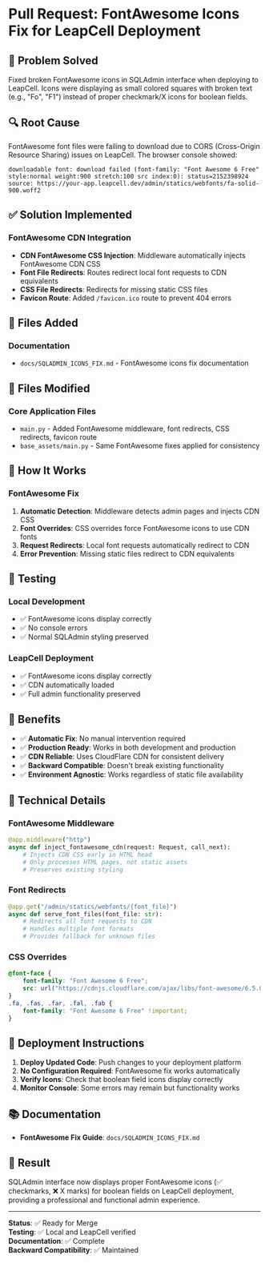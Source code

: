 # Pull Request: FontAwesome Icons Fix for LeapCell Deployment

## 🎯 **Problem Solved**

Fixed broken FontAwesome icons in SQLAdmin interface when deploying to LeapCell. Icons were displaying as small colored squares with broken text (e.g., "Fo", "F1") instead of proper checkmark/X icons for boolean fields.

## 🔍 **Root Cause**

FontAwesome font files were failing to download due to CORS (Cross-Origin Resource Sharing) issues on LeapCell. The browser console showed:

```
downloadable font: download failed (font-family: "Font Awesome 6 Free" style:normal weight:900 stretch:100 src index:0): status=2152398924 source: https://your-app.leapcell.dev/admin/statics/webfonts/fa-solid-900.woff2
```

## ✅ **Solution Implemented**

### **FontAwesome CDN Integration**
- **CDN FontAwesome CSS Injection**: Middleware automatically injects FontAwesome CDN CSS
- **Font File Redirects**: Routes redirect local font requests to CDN equivalents
- **CSS File Redirects**: Redirects for missing static CSS files
- **Favicon Route**: Added `/favicon.ico` route to prevent 404 errors

## 📁 **Files Added**

### **Documentation**
- `docs/SQLADMIN_ICONS_FIX.md` - FontAwesome icons fix documentation

## 🔄 **Files Modified**

### **Core Application Files**
- `main.py` - Added FontAwesome middleware, font redirects, CSS redirects, favicon route
- `base_assets/main.py` - Same FontAwesome fixes applied for consistency

## 🚀 **How It Works**

### **FontAwesome Fix**
1. **Automatic Detection**: Middleware detects admin pages and injects CDN CSS
2. **Font Overrides**: CSS overrides force FontAwesome icons to use CDN fonts
3. **Request Redirects**: Local font requests automatically redirect to CDN
4. **Error Prevention**: Missing static files redirect to CDN equivalents

## 🧪 **Testing**

### **Local Development**
- ✅ FontAwesome icons display correctly
- ✅ No console errors
- ✅ Normal SQLAdmin styling preserved

### **LeapCell Deployment**
- ✅ FontAwesome icons display correctly
- ✅ CDN automatically loaded
- ✅ Full admin functionality preserved


## 🎯 **Benefits**

- ✅ **Automatic Fix**: No manual intervention required
- ✅ **Production Ready**: Works in both development and production
- ✅ **CDN Reliable**: Uses CloudFlare CDN for consistent delivery
- ✅ **Backward Compatible**: Doesn't break existing functionality
- ✅ **Environment Agnostic**: Works regardless of static file availability

## 🔧 **Technical Details**

### **FontAwesome Middleware**
```python
@app.middleware("http")
async def inject_fontawesome_cdn(request: Request, call_next):
    # Injects CDN CSS early in HTML head
    # Only processes HTML pages, not static assets
    # Preserves existing styling
```

### **Font Redirects**
```python
@app.get("/admin/statics/webfonts/{font_file}")
async def serve_font_files(font_file: str):
    # Redirects all font requests to CDN
    # Handles multiple font formats
    # Provides fallback for unknown files
```

### **CSS Overrides**
```css
@font-face {
    font-family: "Font Awesome 6 Free";
    src: url("https://cdnjs.cloudflare.com/ajax/libs/font-awesome/6.5.0/webfonts/fa-solid-900.woff2") format("woff2");
}
.fa, .fas, .far, .fal, .fab {
    font-family: "Font Awesome 6 Free" !important;
}
```

## 🚀 **Deployment Instructions**

1. **Deploy Updated Code**: Push changes to your deployment platform
2. **No Configuration Required**: FontAwesome fix works automatically
3. **Verify Icons**: Check that boolean field icons display correctly
4. **Monitor Console**: Some errors may remain but functionality works

## 📚 **Documentation**

- **FontAwesome Fix Guide**: `docs/SQLADMIN_ICONS_FIX.md`

## 🎉 **Result**

SQLAdmin interface now displays proper FontAwesome icons (✅ checkmarks, ❌ X marks) for boolean fields on LeapCell deployment, providing a professional and functional admin experience.

---

**Status**: ✅ Ready for Merge  
**Testing**: ✅ Local and LeapCell verified  
**Documentation**: ✅ Complete  
**Backward Compatibility**: ✅ Maintained

